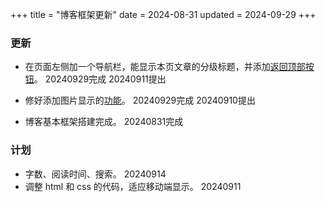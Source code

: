 +++
title = "博客框架更新"
date = 2024-08-31
updated = 2024-09-29
+++

### 更新

- 在页面左侧加一个导航栏，能显示本页文章的分级标题，并添加[返回顶部按钮](https://github.com/BunnRecord/Deepwandering/commit/ba81e8f4f72bf18bbcc718da2c70d5bd4fbdcf90)。    20240929完成 20240911提出

- 修好添加图片显示的[功能](https://github.com/BunnRecord/Deepwandering/commit/ba81e8f4f72bf18bbcc718da2c70d5bd4fbdcf90)。  20240929完成 20240910提出

- 博客基本框架搭建完成。    20240831完成


### 计划
- 字数、阅读时间、搜索。    20240914
- 调整 html 和 css 的代码，适应移动端显示。 20240911